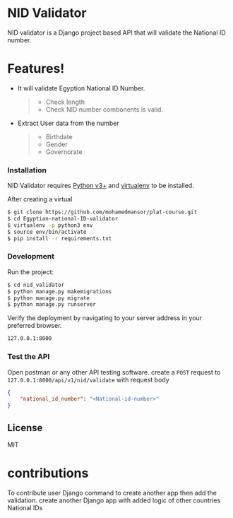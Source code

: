 # NID Validator

NID validator is a  Django project based API that will validate the National ID number.

# Features!
- It will validate Egyption National ID Number.
    > - Check length
    > - Check NID number combonents is valid.
- Extract User data from the number
    > - Birthdate
    > - Gender
    > - Governorate

### Installation

NID Validator requires [Python v3+](https://www.python.org/download/releases/3.0/) and [virtualenv](https://virtualenv.pypa.io/en/latest/) to be installed.

After creating a virtual

```sh
$ git clone https://github.com/mohamedmansor/plat-course.git
$ cd Egyptian-national-ID-validator
$ virtualenv -p python3 env
$ source env/bin/activate
$ pip install -r requirements.txt
```
### Development
Run the project:
```sh
$ cd nid_validator
$ python manage.py makemigrations
$ python manage.py migrate
$ python manage.py runserver
```

Verify the deployment by navigating to your server address in your preferred browser.

```sh
127.0.0.1:8000
```
### Test the API

Open postman or any other API testing software.
create a `POST` request to `127.0.0.1:8000/api/v1/nid/validate`
with request body
```json
{
    "national_id_number": "<National-id-number>"
}
```

License
----

MIT

# contributions
To contribute user Django command to create another app then add the validation. create another Django app with added logic of other countries National IDs
